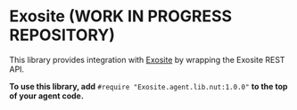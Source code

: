 # Exosite (WORK IN PROGRESS REPOSITORY)
This library provides integration with [Exosite](https://exosite.com/) by wrapping the Exosite REST API.

**To use this library, add** `#require "Exosite.agent.lib.nut:1.0.0"` **to the top of your agent code.**
